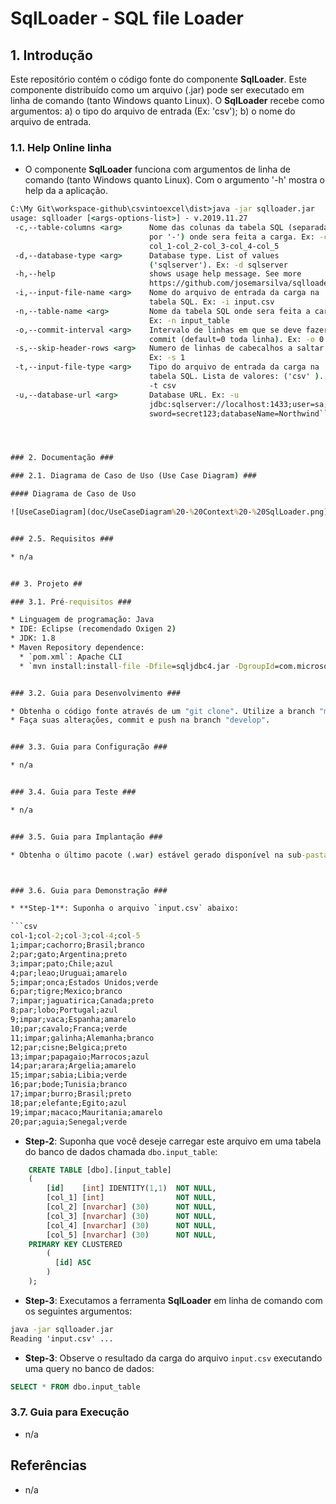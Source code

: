 # SqlLoader - SQL file Loader

## 1. Introdução ##

Este repositório contém o código fonte do componente **SqlLoader**. Este componente distribuído como um arquivo (.jar) pode ser executado em linha de comando (tanto Windows quanto Linux). O **SqlLoader** recebe como argumentos: a) o tipo do arquivo de entrada (Ex: 'csv'); b) o nome do arquivo  de entrada.


### 1.1. Help Online linha

* O componente **SqlLoader** funciona com argumentos de linha de comando (tanto Windows quanto Linux). Com o argumento '-h' mostra o help da a aplicação.

```bat
C:\My Git\workspace-github\csvintoexcel\dist>java -jar sqlloader.jar
usage: sqlloader [<args-options-list>] - v.2019.11.27
 -c,--table-columns <arg>      Nome das colunas da tabela SQL (separadas
                               por '-') onde sera feita a carga. Ex: -c
                               col_1-col_2-col_3-col_4-col_5
 -d,--database-type <arg>      Database type. List of values
                               ('sqlserver'). Ex: -d sqlserver
 -h,--help                     shows usage help message. See more
                               https://github.com/josemarsilva/sqlloader
 -i,--input-file-name <arg>    Nome do arquivo de entrada da carga na
                               tabela SQL. Ex: -i input.csv
 -n,--table-name <arg>         Nome da tabela SQL onde sera feita a carga.
                               Ex: -n input_table
 -o,--commit-interval <arg>    Intervalo de linhas em que se deve fazer
                               commit (default=0 toda linha). Ex: -o 0
 -s,--skip-header-rows <arg>   Numero de linhas de cabecalhos a saltar.
                               Ex: -s 1
 -t,--input-file-type <arg>    Tipo do arquivo de entrada da carga na
                               tabela SQL. Lista de valores: ('csv' ). Ex:
                               -t csv
 -u,--database-url <arg>       Database URL. Ex: -u
                               jdbc:sqlserver://localhost:1433;user=sa;pas
                               sword=secret123;databaseName=Northwind```




### 2. Documentação ###

### 2.1. Diagrama de Caso de Uso (Use Case Diagram) ###

#### Diagrama de Caso de Uso

![UseCaseDiagram](doc/UseCaseDiagram%20-%20Context%20-%20SqlLoader.png)


### 2.5. Requisitos ###

* n/a


## 3. Projeto ##

### 3.1. Pré-requisitos ###

* Linguagem de programação: Java
* IDE: Eclipse (recomendado Oxigen 2)
* JDK: 1.8
* Maven Repository dependence: 
  * `pom.xml`: Apache CLI
  * `mvn install:install-file -Dfile=sqljdbc4.jar -DgroupId=com.microsoft.sqlserver -DartifactId=sqljdbc4 -Dversion=4.0 -Dpackaging=jar`


### 3.2. Guia para Desenvolvimento ###

* Obtenha o código fonte através de um "git clone". Utilize a branch "master" se a branch "develop" não estiver disponível.
* Faça suas alterações, commit e push na branch "develop".


### 3.3. Guia para Configuração ###

* n/a


### 3.4. Guia para Teste ###

* n/a


### 3.5. Guia para Implantação ###

* Obtenha o último pacote (.war) estável gerado disponível na sub-pasta './dist'.



### 3.6. Guia para Demonstração ###

* **Step-1**: Suponha o arquivo `input.csv` abaixo:

```csv
col-1;col-2;col-3;col-4;col-5
1;impar;cachorro;Brasil;branco
2;par;gato;Argentina;preto
3;impar;pato;Chile;azul
4;par;leao;Uruguai;amarelo
5;impar;onca;Estados Unidos;verde
6;par;tigre;Mexico;branco
7;impar;jaguatirica;Canada;preto
8;par;lobo;Portugal;azul
9;impar;vaca;Espanha;amarelo
10;par;cavalo;Franca;verde
11;impar;galinha;Alemanha;branco
12;par;cisne;Belgica;preto
13;impar;papagaio;Marrocos;azul
14;par;arara;Argelia;amarelo
15;impar;sabia;Libia;verde
16;par;bode;Tunisia;branco
17;impar;burro;Brasil;preto
18;par;elefante;Egito;azul
19;impar;macaco;Mauritania;amarelo
20;par;aguia;Senegal;verde
```

* **Step-2**: Suponha que você deseje carregar este arquivo em uma tabela do banco de dados chamada `dbo.input_table`:

```sql
	CREATE TABLE [dbo].[input_table]
	(
		[id]    [int] IDENTITY(1,1)  NOT NULL,
		[col_1] [int]                NOT NULL,
		[col_2] [nvarchar] (30)      NOT NULL,
		[col_3] [nvarchar] (30)      NOT NULL,
		[col_4] [nvarchar] (30)      NOT NULL,
		[col_5] [nvarchar] (30)      NOT NULL,
	PRIMARY KEY CLUSTERED 
		(
		  [id] ASC
		) 
	);
```


* **Step-3**: Executamos a ferramenta **SqlLoader** em linha de comando com os seguintes argumentos:

```cmd
java -jar sqlloader.jar 
Reading 'input.csv' ...
```

* **Step-3**: Observe o resultado da carga do arquivo `input.csv` executando uma query no banco de dados:

```sql
SELECT * FROM dbo.input_table
```




### 3.7. Guia para Execução ###

* n/a


## Referências ##

* n/a
